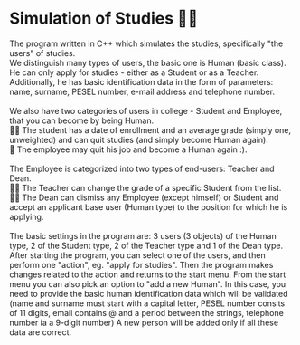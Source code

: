 # Simulation of Studies 👨‍🏫
The program written in C++ which simulates the studies, specifically "the users" of studies. <br>
We distinguish many types of users, the basic one is Human (basic class). He can only apply for studies - either as a Student or as a Teacher.
Additionally, he has basic identification data in the form of parameters: name, surname, PESEL number, e-mail address and telephone number. <br> <br>
We also have two categories of users in college - Student and Employee, that you can become by being Human. <br>
  👩‍🎓 The student has a date of enrollment and an average grade (simply one, unweighted) and can quit studies (and simply become Human again). <br>
  👷 The employee may quit his job and become a Human again :). <br> <br>
The Employee is categorized into two types of end-users: Teacher and Dean. <br>
  👩‍🏫 The Teacher can change the grade of a specific Student from the list. <br>
  👨‍💼 The Dean can dismiss any Employee (except himself) or Student and accept an applicant base user (Human type) to the position for which he is applying.
<br>
<br>
The basic settings in the program are: 3 users (3 objects) of the Human type, 2 of the Student type, 2 of the Teacher type and 1 of the Dean type.
After starting the program, you can select one of the users, and then perform one "action", eg. "apply for studies".
Then the program makes changes related to the action and returns to the start menu. 
From the start menu you can also pick an option to "add a new Human". In this case, you need to provide the basic human identification data which will be validated 
(name and surname must start with a capital letter, PESEL number consits of 11 digits, email contains @ and a period between the strings, telephone number ia a 9-digit number)
A new person will be added only if all these data are correct.
 


